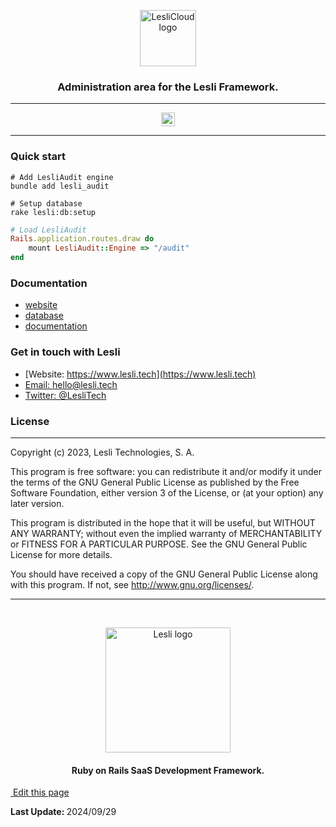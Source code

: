 <p align="center">
	<img width="90" alt="LesliCloud logo" src="./app/assets/images/lesli_audit/audit-logo.svg" />
    <h3 align="center">Administration area for the Lesli Framework.</h3>
</p>

<hr/>
    <p align="center">
        <a target="blank" href="https://rubygems.org/gems/lesli_audit">
            <img src="https://badge.fury.io/rb/lesli_audit.svg" alt="Gem Version" height="22">
        </a>
    </p>
<hr/>

### Quick start

```shell
# Add LesliAudit engine
bundle add lesli_audit
```

```shell
# Setup database
rake lesli:db:setup
```

```ruby
# Load LesliAudit
Rails.application.routes.draw do
    mount LesliAudit::Engine => "/audit"
end
```


### Documentation
* [website](https://www.lesli.dev/audit/)
* [database](./docs/database.md)
* [documentation](https://www.lesli.dev/documentation/)


### Get in touch with Lesli

* [Website: https://www.lesli.tech](https://www.lesli.tech)
* [Email: hello@lesli.tech](hello@lesli.tech)
* [Twitter: @LesliTech](https://twitter.com/LesliTech)


### License
-------
Copyright (c) 2023, Lesli Technologies, S. A.

This program is free software: you can redistribute it and/or modify
it under the terms of the GNU General Public License as published by
the Free Software Foundation, either version 3 of the License, or
(at your option) any later version.

This program is distributed in the hope that it will be useful,
but WITHOUT ANY WARRANTY; without even the implied warranty of
MERCHANTABILITY or FITNESS FOR A PARTICULAR PURPOSE. See the
GNU General Public License for more details.

You should have received a copy of the GNU General Public License
along with this program. If not, see http://www.gnu.org/licenses/.

<hr />
<br />

<p align="center">
    <img width="200" alt="Lesli logo" src="https://cdn.lesli.tech/lesli/brand/app-logo.svg" />
    <h4 align="center">Ruby on Rails SaaS Development Framework.</h4>
</p>


<section class="lesli-markdown-info">
    <p><a target="blank" href="https://github.com/LesliTech/LesliAudit/readme.md"><i class="ri-external-link-fill"></i>&nbsp;Edit this page</a><p/>
    <p><b>Last Update: </b>2024/09/29</p>
</section>

<!-- This code was automatically generated -->
<!-- to update this docs please run rake docs:build -->

